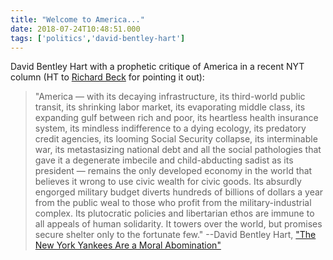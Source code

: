 ```yaml
---
title: "Welcome to America..."
date: 2018-07-24T10:48:51.000
tags: ['politics','david-bentley-hart']
---
```


David Bentley Hart with a prophetic critique of America in a recent NYT column (HT to [Richard Beck](https://experimentaltheology.blogspot.com/2018/07/welcome-to-united-states-of-america.html) for pointing it out):

> "America — with its decaying infrastructure, its third-world public transit, its shrinking labor market, its evaporating middle class, its expanding gulf between rich and poor, its heartless health insurance system, its mindless indifference to a dying ecology, its predatory credit agencies, its looming Social Security collapse, its interminable war, its metastasizing national debt and all the social pathologies that gave it a degenerate imbecile and child-abducting sadist as its president — remains the only developed economy in the world that believes it wrong to use civic wealth for civic goods. Its absurdly engorged military budget diverts hundreds of billions of dollars a year from the public weal to those who profit from the military-industrial complex. Its plutocratic policies and libertarian ethos are immune to all appeals of human solidarity. It towers over the world, but promises secure shelter only to the fortunate few." --David Bentley Hart, ["The New York Yankees Are a Moral Abomination"](https://www.nytimes.com/2018/07/14/opinion/new-york-yankees-evil.html)
